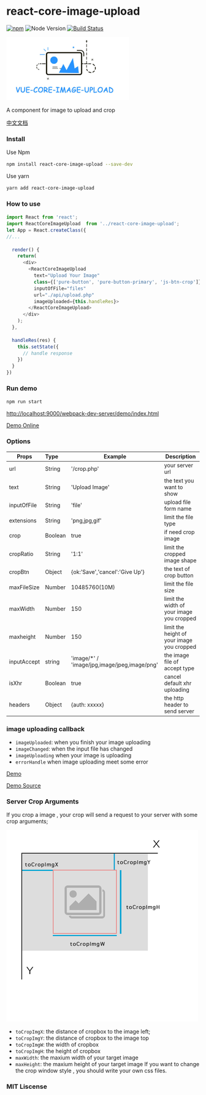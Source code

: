 # react-core-image-upload

[![npm](https://img.shields.io/npm/v/react-core-image-upload.svg?maxAge=2592000)]()
![Node Version](https://img.shields.io/node/v/react-core-image-upload.svg "Node Version")
[![Build Status](https://travis-ci.org/Vanthink-UED/react-core-image-upload.svg?branch=master)](https://travis-ci.org/Vanthink-UED/react-core-image-upload)

<img src="./shots/react-core-image-upload.jpg" width="320" />

A component for image to upload and crop

[中文文档](./READMD-ZH.md)

### Install
Use Npm
```bash
npm install react-core-image-upload --save-dev
```

Use yarn
``` bash
yarn add react-core-image-upload
```

### How to use
``` js
import React from 'react';
import ReactCoreImageUpload  from '../react-core-image-upload';
let App = React.createClass({ 
//...

  render() {
    return(
      <div>
        <ReactCoreImageUpload 
          text="Upload Your Image"
          class={['pure-button', 'pure-button-primary', 'js-btn-crop']} 
          inputOfFile="files"
          url="./api/upload.php"
          imageUploaded={this.handleRes}>
        </ReactCoreImageUpload>
      </div>
    );
  },
  
  handleRes(res) {
    this.setState({
      // handle response
    })
  }
})

```


### Run demo
``` bash
npm run start
```

[http://localhost:9000/webpack-dev-server/demo/index.html](http://localhost:9000/webpack-dev-server/demo/index.html)

[Demo Online](http://vanthink-ued.github.io/react-core-image-upload/upload.html)

### Options

| Props        | Type         | Example  | Description  |
| ------------- |:----------| ---------|--------------|
| url     | String | '/crop.php' | your server url |
| text      | String      |  'Upload Image' | the text you want to show |
| inputOfFile | String     |   'file' | upload file form name |
| extensions | String   |    'png,jpg,gif' | limit the file type |
| crop | Boolean   |   true | if need crop image |
| cropRatio | String   |   '1:1' | limit the cropped image shape|
| cropBtn | Object   |   {ok:'Save','cancel':'Give Up'} | the text of crop button|
| maxFileSize | Number   |   10485760(10M) | limit the file size|
| maxWidth | Number   |   150 | limit the width of your image you cropped|
| maxheight | Number   |   150 | limit the height of your image you cropped|
| inputAccept | string   |  'image/*' / 'image/jpg,image/jpeg,image/png' |  the image file of accept type |
| isXhr | Boolean  | true  |  cancel default xhr uploading 
| headers | Object  | {auth: xxxxx}  |  the http header to send server 

### image uploading callback

+ `imageUploaded`:  when you finish your image uploading
+ `imageChanged`: when the input file has changed
+ `imageUploading` when your image is uploading
+ `errorHandle` when image uploading meet some error


[Demo](http://vanthink-ued.github.io/react-core-image-upload/upload.html)

[Demo Source](https://github.com/Vanthink-UED/react-core-image-upload/blob/master/src/components/contents.js)


### Server Crop Arguments

If you crop a image , your crop will send a request to your server with some crop arguments;

                        
<img src="./shots/vuedba0ed377b88fc84d51026310efcb255b.png" />


+ `toCropImgX`: the distance of cropbox to the image left;
+ `toCropImgY`: the distance of cropbox to the image top
+ `toCropImgW`: the width of cropbox
+ `toCropImgH`: the height of cropbox
+ `maxWidth`: the maxium width of your target image 
+ `maxHeight`: the maxium height of your target image 
If you want to change the crop window style , you should write your own css files.

### MIT Liscense 